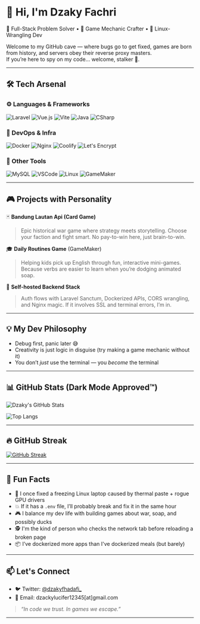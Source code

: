 # 👋 Hi, I'm Dzaky Fachri

🚀 Full-Stack Problem Solver • 🧠 Game Mechanic Crafter • 🐧 Linux-Wrangling Dev

Welcome to my GitHub cave — where bugs go to get fixed, games are born from history, and servers obey their reverse proxy masters.  
If you’re here to spy on my code... welcome, stalker 👀.

---

## 🛠️ Tech Arsenal

### ⚙️ Languages & Frameworks
![Laravel](https://img.shields.io/badge/Laravel-F9322C?style=for-the-badge&logo=laravel&logoColor=white)
![Vue.js](https://img.shields.io/badge/Vue.js-42B883?style=for-the-badge&logo=vue.js&logoColor=white)
![Vite](https://img.shields.io/badge/Vite-646CFF?style=for-the-badge&logo=vite&logoColor=white)
![Java](https://img.shields.io/badge/Java-ED8B00?style=for-the-badge&logo=java&logoColor=white)
![CSharp](https://img.shields.io/badge/C%23-239120?style=for-the-badge&logo=c-sharp&logoColor=white)

### 🐳 DevOps & Infra
![Docker](https://img.shields.io/badge/Docker-2496ED?style=for-the-badge&logo=docker&logoColor=white)
![Nginx](https://img.shields.io/badge/Nginx-009639?style=for-the-badge&logo=nginx&logoColor=white)
![Coolify](https://img.shields.io/badge/Coolify-000000?style=for-the-badge&logo=data:image/svg+xml;base64,PHN2ZyB...placeholder)
![Let's Encrypt](https://img.shields.io/badge/Let's%20Encrypt-003A70?style=for-the-badge&logo=letsencrypt&logoColor=white)

### 🧪 Other Tools
![MySQL](https://img.shields.io/badge/MySQL-4479A1?style=for-the-badge&logo=mysql&logoColor=white)
![VSCode](https://img.shields.io/badge/VS%20Code-007ACC?style=for-the-badge&logo=visual-studio-code&logoColor=white)
![Linux](https://img.shields.io/badge/Linux-FCC624?style=for-the-badge&logo=linux&logoColor=black)
![GameMaker](https://img.shields.io/badge/GameMaker-000000?style=for-the-badge&logo=yoYoGames&logoColor=white)

---

## 🎮 Projects with Personality

🃏 **Bandung Lautan Api (Card Game)**  
> Epic historical war game where strategy meets storytelling. Choose your faction and fight smart. No pay-to-win here, just brain-to-win.

🎓 **Daily Routines Game** (GameMaker)  
> Helping kids pick up English through fun, interactive mini-games.  
Because verbs are easier to learn when you’re dodging animated soap.

🔐 **Self-hosted Backend Stack**  
> Auth flows with Laravel Sanctum, Dockerized APIs, CORS wrangling, and Nginx magic. If it involves SSL and terminal errors, I’m in.

---

## 💡 My Dev Philosophy

- Debug first, panic later 😅  
- Creativity is just logic in disguise (try making a game mechanic without it)  
- You don’t *just* use the terminal — you *become* the terminal

---

## 📊 GitHub Stats (Dark Mode Approved™)

![Dzaky's GitHub Stats](https://github-readme-stats.vercel.app/api?username=dzackyluc&show_icons=true&theme=tokyonight&hide_border=true)

![Top Langs](https://github-readme-stats.vercel.app/api/top-langs/?username=dzackyluc&layout=compact&theme=tokyonight&hide_border=true)

---

## 🔥 GitHub Streak

[![GitHub Streak](https://streak-stats.demolab.com?user=dzackyluc&theme=tokyonight&hide_border=true)](https://git.io/streak-stats)

---

## 🎉 Fun Facts

- 🧊 I once fixed a freezing Linux laptop caused by thermal paste + rogue GPU drivers
- 💥 If it has a `.env` file, I’ll probably break and fix it in the same hour
- 🎮 I balance my dev life with building games about war, soap, and possibly ducks
- 🕵️ I'm the kind of person who checks the network tab before reloading a broken page
- 📦 I’ve dockerized more apps than I've dockerized meals (but barely)

---

## 📫 Let's Connect

- 🐦 Twitter: [@dzakyfhadafi_](https://twitter.com/dzakyfhadafi_)  
- 📧 Email: dzackylucifer12345[at]gmail.com  

> *“In code we trust. In games we escape.”*

---

